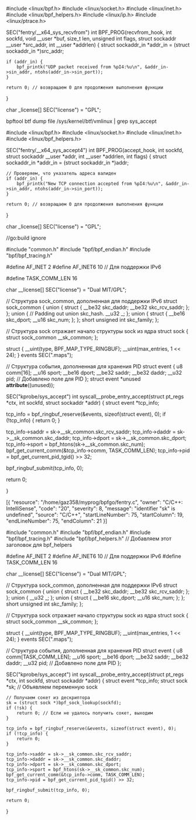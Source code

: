 #include <linux/bpf.h>
#include <linux/socket.h>
#include <linux/inet.h>
#include <linux/bpf_helpers.h>
#include <linux/ip.h>
#include <linux/ptrace.h>

SEC("fentry/__x64_sys_recvfrom")
int BPF_PROG(recvfrom_hook, int sockfd, void __user *buf, size_t len, unsigned int flags, struct sockaddr __user *src_addr, int __user *addrlen) {
    struct sockaddr_in *addr_in = (struct sockaddr_in *)src_addr;

    if (addr_in) {
        bpf_printk("UDP packet received from %pI4:%u\n", &addr_in->sin_addr, ntohs(addr_in->sin_port));
    }

    return 0; // возвращаем 0 для продолжения выполнения функции
}

char _license[] SEC("license") = "GPL";



bpftool btf dump file /sys/kernel/btf/vmlinux | grep sys_accept

#include <linux/bpf.h>
#include <linux/socket.h>
#include <linux/inet.h>
#include <linux/bpf_helpers.h>

SEC("fentry/__x64_sys_accept4") 
int BPF_PROG(accept_hook, int sockfd, struct sockaddr __user *addr, int __user *addrlen, int flags) {
    struct sockaddr_in *addr_in = (struct sockaddr_in *)addr;

    // Проверяем, что указатель адреса валиден
    if (addr_in) {
        bpf_printk("New TCP connection accepted from %pI4:%u\n", &addr_in->sin_addr, ntohs(addr_in->sin_port));
    }

    return 0; // возвращаем 0 для продолжения выполнения функции
}

char _license[] SEC("license") = "GPL";



//go:build ignore


#include "common.h"
#include "bpf/bpf_endian.h"
#include "bpf/bpf_tracing.h"

#define AF_INET 2
#define AF_INET6 10 // Для поддержки IPv6

#define TASK_COMM_LEN 16

char __license[] SEC("license") = "Dual MIT/GPL";

// Структура sock_common, дополненная для поддержки IPv6
struct sock_common
{
	union
	{
		struct
		{
			__be32 skc_daddr;
			__be32 skc_rcv_saddr;
		};
	};
	union
	{
		// Padding out union skc_hash.
		__u32 _;
	};
	union
	{
		struct
		{
			__be16 skc_dport;
			__u16 skc_num;
		};
	};
	short unsigned int skc_family;
};

// Структура sock отражает начало структуры sock из ядра
struct sock
{
	struct sock_common __sk_common;
};

struct
{
	__uint(type, BPF_MAP_TYPE_RINGBUF);
	__uint(max_entries, 1 << 24);
} events SEC(".maps");

// Структура события, дополненная для хранения PID
struct event
{
	u8 comm[16];
	__u16 sport;
	__be16 dport;
	__be32 saddr;
	__be32 daddr;
	__u32 pid; // Добавлено поле для PID
};
struct event *unused __attribute__((unused));

SEC("kprobe/sys_accept") 
int syscall__probe_entry_accept(struct pt_regs *ctx, int sockfd, struct sockaddr *addr)
{ struct event *tcp_info;

tcp_info = bpf_ringbuf_reserve(&events, sizeof(struct event), 0);
if (!tcp_info) {
    return 0;
}

tcp_info->saddr = sk->__sk_common.skc_rcv_saddr;
		tcp_info->daddr = sk->__sk_common.skc_daddr;
		tcp_info->dport = sk->__sk_common.skc_dport;
		tcp_info->sport = bpf_htons(sk->__sk_common.skc_num);
bpf_get_current_comm(&tcp_info->comm, TASK_COMM_LEN);
tcp_info->pid = bpf_get_current_pid_tgid() >> 32;

bpf_ringbuf_submit(tcp_info, 0);

return 0;

}

[{
	"resource": "/home/gaz358/myprog/bpfgo/fentry.c",
	"owner": "C/C++: IntelliSense",
	"code": "20",
	"severity": 8,
	"message": "identifier \"sk\" is undefined",
	"source": "C/C++",
	"startLineNumber": 75,
	"startColumn": 19,
	"endLineNumber": 75,
	"endColumn": 21
}]

#include "common.h"
#include "bpf/bpf_endian.h"
#include "bpf/bpf_tracing.h"
#include "bpf/bpf_helpers.h" // Добавляем этот заголовок для bpf_helpers

#define AF_INET 2
#define AF_INET6 10 // Для поддержки IPv6
#define TASK_COMM_LEN 16

char __license[] SEC("license") = "Dual MIT/GPL";

// Структура sock_common, дополненная для поддержки IPv6
struct sock_common {
    union {
        struct {
            __be32 skc_daddr;
            __be32 skc_rcv_saddr;
        };
    };
    union {
        __u32 _;
    };
    union {
        struct {
            __be16 skc_dport;
            __u16 skc_num;
        };
    };
    short unsigned int skc_family;
};

// Структура sock отражает начало структуры sock из ядра
struct sock {
    struct sock_common __sk_common;
};

struct {
    __uint(type, BPF_MAP_TYPE_RINGBUF);
    __uint(max_entries, 1 << 24);
} events SEC(".maps");

// Структура события, дополненная для хранения PID
struct event {
    u8 comm[TASK_COMM_LEN];
    __u16 sport;
    __be16 dport;
    __be32 saddr;
    __be32 daddr;
    __u32 pid; // Добавлено поле для PID
};

SEC("kprobe/sys_accept") 
int syscall__probe_entry_accept(struct pt_regs *ctx, int sockfd, struct sockaddr *addr) {
    struct event *tcp_info;
    struct sock *sk; // Объявляем переменную sock

    // Получаем сокет из дескриптора
    sk = (struct sock *)bpf_sock_lookup(sockfd);
    if (!sk) {
        return 0; // Если не удалось получить сокет, выходим
    }

    tcp_info = bpf_ringbuf_reserve(&events, sizeof(struct event), 0);
    if (!tcp_info) {
        return 0;
    }

    tcp_info->saddr = sk->__sk_common.skc_rcv_saddr;
    tcp_info->daddr = sk->__sk_common.skc_daddr;
    tcp_info->dport = sk->__sk_common.skc_dport;
    tcp_info->sport = bpf_htons(sk->__sk_common.skc_num);
    bpf_get_current_comm(&tcp_info->comm, TASK_COMM_LEN);
    tcp_info->pid = bpf_get_current_pid_tgid() >> 32;

    bpf_ringbuf_submit(tcp_info, 0);

    return 0;
}

